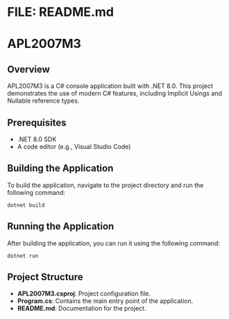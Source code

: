 # FILE: README.md
# APL2007M3

## Overview
APL2007M3 is a C# console application built with .NET 8.0. This project demonstrates the use of modern C# features, including Implicit Usings and Nullable reference types.

## Prerequisites
- .NET 8.0 SDK
- A code editor (e.g., Visual Studio Code)

## Building the Application
To build the application, navigate to the project directory and run the following command:

```
dotnet build
```

## Running the Application
After building the application, you can run it using the following command:

```
dotnet run
```

## Project Structure
- **APL2007M3.csproj**: Project configuration file.
- **Program.cs**: Contains the main entry point of the application.
- **README.md**: Documentation for the project.